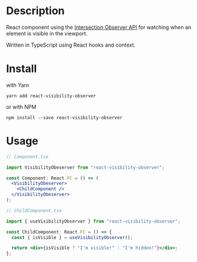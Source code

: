 # Description

React component using the [Intersection Observer API](https://developer.mozilla.org/en-US/docs/Web/API/Intersection_Observer_API) for watching when an element is visible in the viewport.

Written in TypeScript using React hooks and context.

# Install

with Yarn

```
yarn add react-visibility-observer
```

or with NPM

```
npm install --save react-visibility-observer
```

# Usage

```jsx
// Component.tsx

import VisibilityObeserver from "react-visibility-observer";

const Component: React.FC = () => (
  <VisibilityObeserver>
    <ChildComponent />
  </VisibilityObeserver>
);
```

```jsx
// ChildComponent.tsx

import { useVisibilityObserver } from "react-visibility-observer";

const ChildComponent: React.FC = () => {
  const { isVisible } = useVisibilityObserver();

  return <div>{isVisible ? "I'm visible!" : "I'm hidden!"}</div>;
};
```
